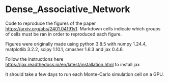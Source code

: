 # Dense_Associative_Network
Code to reproduce the figures of the paper https://arxiv.org/abs/2401.04191v1.
Markdown cells indicate which groups of cells must be ran in order to reproduced each figure.

Figures were originally made using python 3.8.5 with numpy 1.24.4, matplotlib 3.2.2, scipy 1.10.1, cmasher 1.6.3 and jax 0.4.6.

Follow the instructions here https://jax.readthedocs.io/en/latest/installation.html to install jax

It should take a few days to run each Monte-Carlo simulation cell on a GPU.
